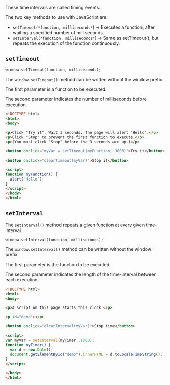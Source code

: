 
These time intervals are called timing events.

The two key methods to use with JavaScript are:

- `setTimeout(*function, milliseconds*`) → Executes a function, after waiting a specified number of milliseconds.
- `setInterval(*function, milliseconds*`) → Same as setTimeout(), but repeats the execution of the function continuously.

## `setTimeout`

`window.setTimeout(function, milliseconds);`

The `window.setTimeout()` method can be written without the window prefix.

The first parameter is a function to be executed.

The second parameter indicates the number of milliseconds before execution.

```html
<!DOCTYPE html>
<html>
<body>

<p>Click "Try it". Wait 3 seconds. The page will alert "Hello".</p>
<p>Click "Stop" to prevent the first function to execute.</p>
<p>(You must click "Stop" before the 3 seconds are up.)</p>

<button onclick="myVar = setTimeout(myFunction, 3000)">Try it</button>

<button onclick="clearTimeout(myVar)">Stop it</button>

<script>
function myFunction() {
  alert("Hello");
}
</script>
</body>
</html>
```

## `setInterval`

The `setInterval()` method repeats a given function at every given time-interval.

`window.setInterval(function, milliseconds);`

The `window.setInterval()` method can be written without the window prefix.

The first parameter is the function to be executed.

The second parameter indicates the length of the time-interval between each execution.

```html
<!DOCTYPE html>
<html>
<body>

<p>A script on this page starts this clock:</p>

<p id="demo"></p>

<button onclick="clearInterval(myVar)">Stop time</button>

<script>
var myVar = setInterval(myTimer ,1000);
function myTimer() {
  var d = new Date();
  document.getElementById("demo").innerHTML = d.toLocaleTimeString();
}
</script>

</body>
</html>
```
